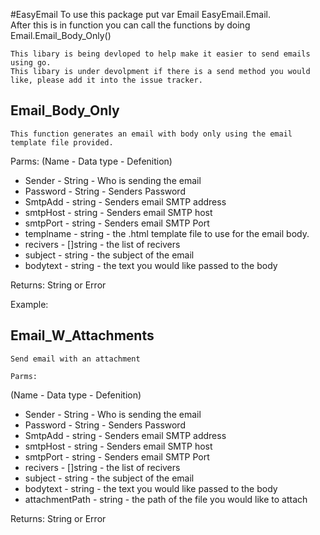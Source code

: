 #EasyEmail
    To use this package put var Email EasyEmail.Email.  
    After this is in function you can call the functions by doing Email.Email_Body_Only()

    This libary is being devloped to help make it easier to send emails using go.  
    This libary is under devolpment if there is a send method you would like, please add it into the issue tracker.

## Email_Body_Only
    This function generates an email with body only using the email template file provided.

Parms:
(Name - Data type - Defenition)
* Sender - String - Who is sending the email
* Password - String - Senders Password
* SmtpAdd - string - Senders email SMTP address
*  smtpHost - string - Senders email SMTP host
* smtpPort - string - Senders email SMTP Port
* templname - string - the .html template file to use for the email body.
* recivers - []string - the list of recivers
* subject - string - the subject of the email
* bodytext - string - the text you would like passed to the body

Returns:
    String or Error
    
Example: 
<!-- template.html
<!DOCTYPE html>
<html>

<body>
    {{.Message}}
</body>

</html>
-->

## Email_W_Attachments
    Send email with an attachment

    Parms:
(Name - Data type - Defenition)
  * Sender - String - Who is sending the email
  * Password - String - Senders Password
  * SmtpAdd - string - Senders email SMTP address
  * smtpHost - string - Senders email SMTP host
  * smtpPort - string - Senders email SMTP Port
  * recivers - []string - the list of recivers
  * subject - string - the subject of the email
  * bodytext - string - the text you would like passed to the body
  * attachmentPath - string - the path of the file you would like to attach

Returns:
    String or Error